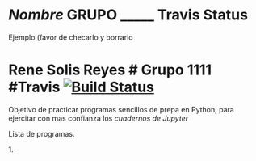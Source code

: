# _Nombre_ GRUPO _____  Travis Status 

Ejemplo (favor de checarlo y borrarlo
#  Rene Solis Reyes # Grupo 1111 #Travis [![Build Status](https://travis-ci.org/tectijuana/travistest.svg?branch=master)](https://travis-ci.org/tectijuana/travistest)

Objetivo de practicar programas sencillos de prepa en Python, para ejercitar con mas confianza los _cuadernos de Jupyter_

Lista de programas.

1.-
